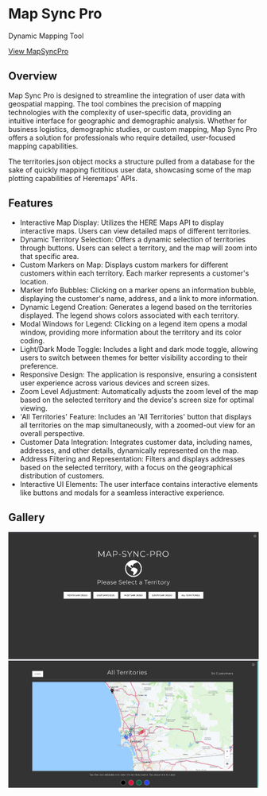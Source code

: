 # Map Sync Pro

Dynamic Mapping Tool

[View MapSyncPro](https://mapsyncpro.pages.dev/)

## Overview

Map Sync Pro is designed to streamline the integration of user data with geospatial mapping. The tool combines the precision of mapping technologies with the complexity of user-specific data, providing an intuitive interface for geographic and demographic analysis. Whether for business logistics, demographic studies, or custom mapping, Map Sync Pro offers a solution for professionals who require detailed, user-focused mapping capabilities.

The territories.json object mocks a structure pulled from a database for the sake of quickly mapping fictitious user data, showcasing some of the map plotting
capabilities of Heremaps' APIs.

## Features

- Interactive Map Display: Utilizes the HERE Maps API to display interactive maps. Users can view detailed maps of different territories.
- Dynamic Territory Selection: Offers a dynamic selection of territories through buttons. Users can select a territory, and the map will zoom into that specific area.
- Custom Markers on Map: Displays custom markers for different customers within each territory. Each marker represents a customer's location.
- Marker Info Bubbles: Clicking on a marker opens an information bubble, displaying the customer's name, address, and a link to more information.
- Dynamic Legend Creation: Generates a legend based on the territories displayed. The legend shows colors associated with each territory.
- Modal Windows for Legend: Clicking on a legend item opens a modal window, providing more information about the territory and its color coding.
- Light/Dark Mode Toggle: Includes a light and dark mode toggle, allowing users to switch between themes for better visibility according to their preference.
- Responsive Design: The application is responsive, ensuring a consistent user experience across various devices and screen sizes.
- Zoom Level Adjustment: Automatically adjusts the zoom level of the map based on the selected territory and the device's screen size for optimal viewing.
- 'All Territories' Feature: Includes an 'All Territories' button that displays all territories on the map simultaneously, with a zoomed-out view for an overall perspective.
- Customer Data Integration: Integrates customer data, including names, addresses, and other details, dynamically represented on the map.
- Address Filtering and Representation: Filters and displays addresses based on the selected territory, with a focus on the geographical distribution of customers.
- Interactive UI Elements: The user interface contains interactive elements like buttons and modals for a seamless interactive experience.

## Gallery

![Homepage](./src/images/homepage.png 'image of homepage')
![Active Map](./src/images/active-map.png 'image of active map')

